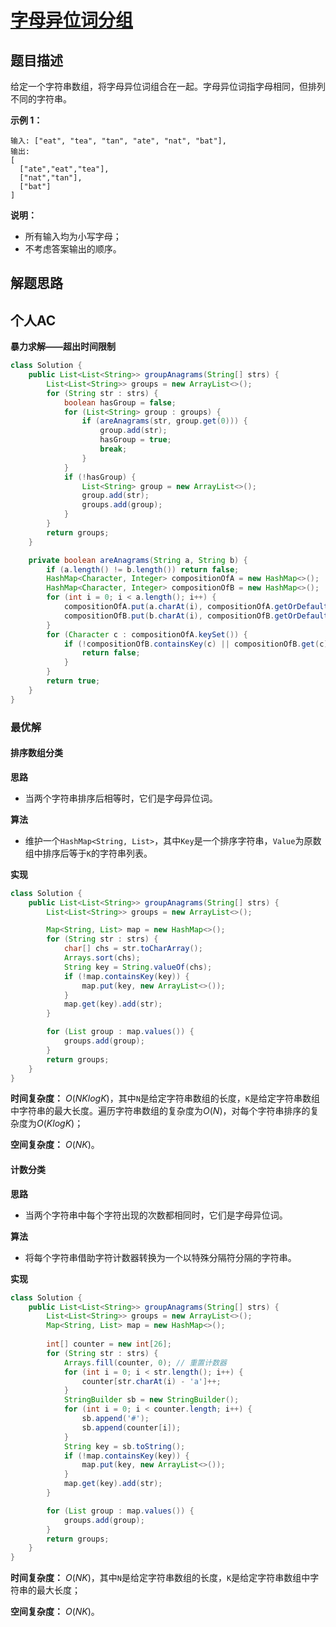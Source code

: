 # [字母异位词分组](https://leetcode-cn.com/problems/group-anagrams/)

## 题目描述

给定一个字符串数组，将字母异位词组合在一起。字母异位词指字母相同，但排列不同的字符串。

**示例 1：**

```
输入: ["eat", "tea", "tan", "ate", "nat", "bat"],
输出:
[
  ["ate","eat","tea"],
  ["nat","tan"],
  ["bat"]
]
```

**说明：**

- 所有输入均为小写字母；
- 不考虑答案输出的顺序。

## 解题思路

## 个人AC

**暴力求解——超出时间限制**

```java
class Solution {
    public List<List<String>> groupAnagrams(String[] strs) {
        List<List<String>> groups = new ArrayList<>();
        for (String str : strs) {
            boolean hasGroup = false;
            for (List<String> group : groups) {
                if (areAnagrams(str, group.get(0))) {
                    group.add(str);
                    hasGroup = true;
                    break;
                }
            }
            if (!hasGroup) {
                List<String> group = new ArrayList<>();
                group.add(str);
                groups.add(group);
            }
        }
        return groups;
    }

    private boolean areAnagrams(String a, String b) {
        if (a.length() != b.length()) return false;
        HashMap<Character, Integer> compositionOfA = new HashMap<>();
        HashMap<Character, Integer> compositionOfB = new HashMap<>();
        for (int i = 0; i < a.length(); i++) {
            compositionOfA.put(a.charAt(i), compositionOfA.getOrDefault(a.charAt(i), 0) + 1);
            compositionOfB.put(b.charAt(i), compositionOfB.getOrDefault(b.charAt(i), 0) + 1);
        }
        for (Character c : compositionOfA.keySet()) {
            if (!compositionOfB.containsKey(c) || compositionOfB.get(c) != compositionOfA.get(c)) {
                return false;
            }
        }
        return true;
    }
}
```

### 最优解

#### 排序数组分类

**思路**

- 当两个字符串排序后相等时，它们是字母异位词。

**算法**

- 维护一个`HashMap<String, List>`，其中`Key`是一个排序字符串，`Value`为原数组中排序后等于`K`的字符串列表。

**实现**

```java
class Solution {
    public List<List<String>> groupAnagrams(String[] strs) {
        List<List<String>> groups = new ArrayList<>();

        Map<String, List> map = new HashMap<>();
        for (String str : strs) {
            char[] chs = str.toCharArray();
            Arrays.sort(chs);
            String key = String.valueOf(chs);
            if (!map.containsKey(key)) {
                map.put(key, new ArrayList<>());
            }
            map.get(key).add(str);
        }

        for (List group : map.values()) {
            groups.add(group);
        }
        return groups;
    }
}
```

**时间复杂度：** $O(NKlogK)$，其中`N`是给定字符串数组的长度，`K`是给定字符串数组中字符串的最大长度。遍历字符串数组的复杂度为$O(N)$，对每个字符串排序的复杂度为$O(KlogK)$；

**空间复杂度：** $O(NK)$。

#### 计数分类

**思路**

- 当两个字符串中每个字符出现的次数都相同时，它们是字母异位词。

**算法**

- 将每个字符串借助字符计数器转换为一个以特殊分隔符分隔的字符串。

**实现**

```java
class Solution {
    public List<List<String>> groupAnagrams(String[] strs) {
        List<List<String>> groups = new ArrayList<>();
        Map<String, List> map = new HashMap<>();
        
        int[] counter = new int[26];
        for (String str : strs) {
            Arrays.fill(counter, 0); // 重置计数器
            for (int i = 0; i < str.length(); i++) {
                counter[str.charAt(i) - 'a']++;
            }
            StringBuilder sb = new StringBuilder();
            for (int i = 0; i < counter.length; i++) {
                sb.append('#');
                sb.append(counter[i]);
            }
            String key = sb.toString();
            if (!map.containsKey(key)) {
                map.put(key, new ArrayList<>());
            }
            map.get(key).add(str);
        }

        for (List group : map.values()) {
            groups.add(group);
        }
        return groups;
    }
}
```

**时间复杂度：** $O(NK)$，其中`N`是给定字符串数组的长度，`K`是给定字符串数组中字符串的最大长度；

**空间复杂度：** $O(NK)$。